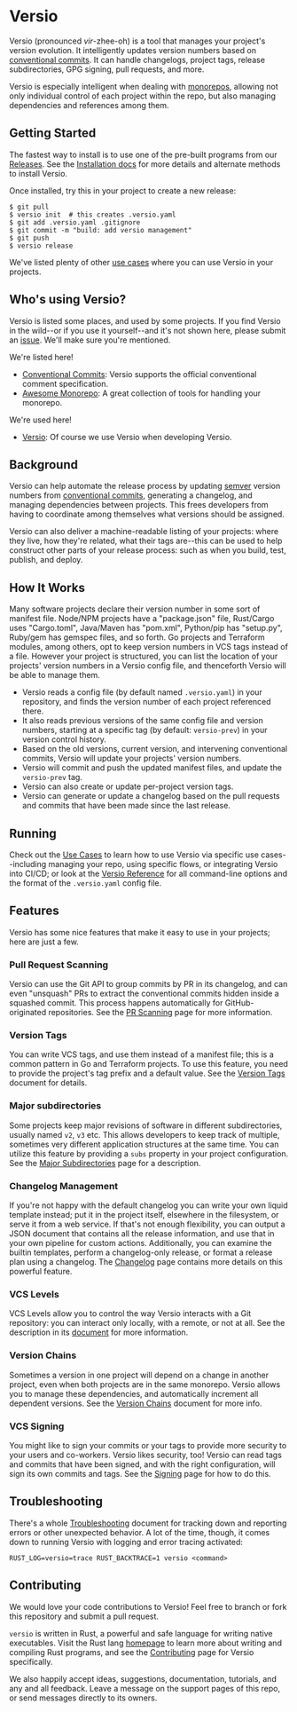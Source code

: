 # Versio

Versio (pronounced _vir_-zhee-oh) is a tool that manages your project's
version evolution. It intelligently updates version numbers based on
[conventional commits](https://www.conventionalcommits.org/). It can
handle changelogs, project tags, release subdirectories, GPG signing,
pull requests, and more.

Versio is especially intelligent when dealing with
[monorepos](https://en.wikipedia.org/wiki/Monorepo), allowing not only
individual control of each project within the repo, but also managing
dependencies and references among them.

## Getting Started

The fastest way to install is to use one of the pre-built programs from
our [Releases](https://github.com/chaaz/versio/releases). See the
[Installation docs](./docs/installing.md) for more details and alternate
methods to install Versio.

Once installed, try this in your project to create a new release:

```
$ git pull
$ versio init  # this creates .versio.yaml
$ git add .versio.yaml .gitignore
$ git commit -m "build: add versio management"
$ git push
$ versio release
```

We've listed plenty of other [use cases](./docs/use_cases.md) where you
can use Versio in your projects.

## Who's using Versio?

Versio is listed some places, and used by some projects. If you find
Versio in the wild--or if you use it yourself--and it's not shown here,
please submit an [issue](https://github.com/chaaz/versio/issues). We'll
make sure you're mentioned.

We're listed here!

- [Conventional Commits](https://www.conventionalcommits.org/en/about/):
  Versio supports the official conventional comment specification.
- [Awesome Monorepo](https://github.com/korfuri/awesome-monorepo): A
  great collection of tools for handling your monorepo.

We're used here!

- [Versio](https://github.com/chaaz/versio/): Of course we use Versio
  when developing Versio.

## Background

Versio can help automate the release process by updating
[semver](https://semver.org/) version numbers from [conventional
commits](https://www.conventionalcommits.org/), generating a changelog,
and managing dependencies between projects. This frees developers from
having to coordinate among themselves what versions should be assigned.

Versio can also deliver a machine-readable listing of your projects:
where they live, how they're related, what their tags are--this can be
used to help construct other parts of your release process: such as when
you build, test, publish, and deploy.

## How It Works

Many software projects declare their version number in some sort of
manifest file. Node/NPM projects have a "package.json" file, Rust/Cargo
uses "Cargo.toml", Java/Maven has "pom.xml", Python/pip has "setup.py",
Ruby/gem has gemspec files, and so forth. Go projects and Terraform
modules, among others, opt to keep version numbers in VCS tags instead
of a file. However your project is structured, you can list the location
of your projects' version numbers in a Versio config file, and
thenceforth Versio will be able to manage them.

- Versio reads a config file (by default named `.versio.yaml`) in your
  repository, and finds the version number of each project referenced
  there.
- It also reads previous versions of the same config file and version
  numbers, starting at a specific tag (by default: `versio-prev`) in
  your version control history.
- Based on the old versions, current version, and intervening
  conventional commits, Versio will update your projects' version
  numbers.
- Versio will commit and push the updated manifest files, and update the
  `versio-prev` tag.
- Versio can also create or update per-project version tags.
- Versio can generate or update a changelog based on the pull requests
  and commits that have been made since the last release.

## Running

Check out the [Use Cases](./docs/use_cases.md) to learn how to use
Versio via specific use cases--including managing your repo, using
specific flows, or integrating Versio into CI/CD; or look at the [Versio
Reference](./docs/reference.md) for all command-line options and the
format of the `.versio.yaml` config file.

## Features

Versio has some nice features that make it easy to use in your projects;
here are just a few.

### Pull Request Scanning

Versio can use the Git API to group commits by PR in its changelog, and
can even "unsquash" PRs to extract the conventional commits hidden
inside a squashed commit. This process happens automatically for
GitHub-originated repositories. See the [PR
Scanning](./docs/pr_scanning.md) page for more information.

### Version Tags

You can write VCS tags, and use them instead of a manifest file; this is
a common pattern in Go and Terraform projects. To use this feature, you
need to provide the project's tag prefix and a default value. See the
[Version Tags](./docs/version_tags.md) document for details.

### Major subdirectories

Some projects keep major revisions of software in different
subdirectories, usually named `v2`, `v3` etc. This allows developers to
keep track of multiple, sometimes very different application structures
at the same time. You can utilize this feature by providing a `subs`
property in your project configuration. See the [Major
Subdirectories](./docs/subs.md) page for a description.

### Changelog Management

If you're not happy with the default changelog you can write your own
liquid template instead; put it in the project itself, elsewhere in the
filesystem, or serve it from a web service. If that's not enough
flexibility, you can output a JSON document that contains all the
release information, and use that in your own pipeline for custom
actions. Additionally, you can examine the builtin templates, perform a
changelog-only release, or format a release plan using a changelog. The
[Changelog](./docs/changelog.md) page contains more details on this
powerful feature.

### VCS Levels

VCS Levels allow you to control the way Versio interacts with a Git
repository: you can interact only locally, with a remote, or not at all.
See the description in its [document](./docs/vcs_levels.md) for more
information.

### Version Chains

Sometimes a version in one project will depend on a change in another
project, even when both projects are in the same monorepo. Versio allows
you to manage these dependencies, and automatically increment all
dependent versions. See the [Version Chains](./docs/chains.md) document
for more info.

### VCS Signing

You might like to sign your commits or your tags to provide more
security to your users and co-workers. Versio likes security, too!
Versio can read tags and commits that have been signed, and with the
right configuration, will sign its own commits and tags. See the
[Signing](./docs/signing.md) page for how to do this.

## Troubleshooting

There's a whole [Troubleshooting](./docs/troubleshooting.md) document
for tracking down and reporting errors or other unexpected behavior. A
lot of the time, though, it comes down to running Versio with logging
and error tracing activated:

```
RUST_LOG=versio=trace RUST_BACKTRACE=1 versio <command>
```

## Contributing

We would love your code contributions to Versio! Feel free to branch or
fork this repository and submit a pull request.

`versio` is written in Rust, a powerful and safe language for writing
native executables. Visit the Rust lang
[homepage](https://www.rust-lang.org/en-US/index.html) to learn more
about writing and compiling Rust programs, and see the
[Contributing](./docs/contributing.md) page for Versio specifically.

We also happily accept ideas, suggestions, documentation, tutorials, and
any and all feedback. Leave a message on the support pages of this repo,
or send messages directly to its owners.
